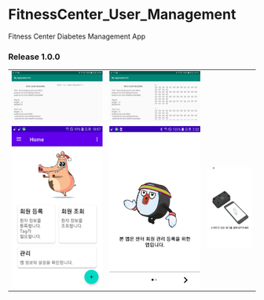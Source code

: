 # FitnessCenter_User_Management

Fitness Center Diabetes Management App


### Release 1.0.0

<div style="text-align: center"><table>
<tr>
<td style="text-align: center">
<img src="https://github.com/JAICHANGPARK/FitnessCenter_User_Management/blob/master/screen_shot/v0/device-2019-01-04-102630.png" width="400">
</td>
<td style="text-align: center">
<img src="https://github.com/JAICHANGPARK/FitnessCenter_User_Management/blob/master/screen_shot/v0/device-2019-01-04-102720.png" width="400">
</td>


</tr>
<tr>
<td style="text-align: center">
<img src="https://github.com/JAICHANGPARK/FitnessCenter_User_Management/blob/master/screen_shot/v0/device-2019-01-04-225741.png" width="200">
</td>

<td style="text-align: center">
<img src="https://github.com/JAICHANGPARK/FitnessCenter_User_Management/blob/master/screen_shot/v0/device-2019-01-04-153233.png" width="200">
</td>
<td style="text-align: center">
<img src="https://github.com/JAICHANGPARK/FitnessCenter_User_Management/blob/master/screen_shot/v0/device-2019-01-04-180119.png" width="200">
</td>

</td>
</tr>
</table>
</div>
